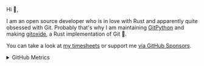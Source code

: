 Hi 👋,

I am an open source developer who is in love with Rust and apparently quite obsessed with Git.
Probably that's why I am maintaining [GitPython][gitpython] and making [gitoxide][gitoxide], a Rust implementation of Git 🎉.

You can take a look at [my timesheets][timesheets] or support me [via GitHub Sponsors][sponsoring].

[gitoxide]: https://github.com/Byron/gitoxide
[gitpython]: https://github.com/gitpython-developers/GitPython
[sponsoring]: https://github.com/sponsors/Byron
[timesheets]: https://github.com/Byron/byron/tree/main/timesheets

<details><summary>GitHub Metrics</summary>
  
<a href="https://github.com/Byron">
  <img align="center" width="49%" src="./.metrics/header.svg" />
</a>
<br/>
<a href="https://github.com/Byron">
  <img align="center" width="49%" src="./.metrics/repositories.svg" />
</a>
<a href="https://github.com/Byron">
  <img align="center" width="49%" src="./.metrics/acti_comm.svg" />
</a>

<a href="https://github.com/Byron">
  <img align="center" width="49%" src="./.metrics/iso_calender.svg" />
</a>

<a href="https://github.com/Byron">
    <img align="center" width="49%" src="./.metrics/issue_pr_lang.svg" />
</a>

<a href="https://github.com/Byron">
    <img align="center" width="100%" src="./.metrics/reactions.svg" />
</a>

<a href="https://github.com/Byron">
    <img align="center" width="100%" src="./.metrics/achievements.svg" />
</a>

</details>
